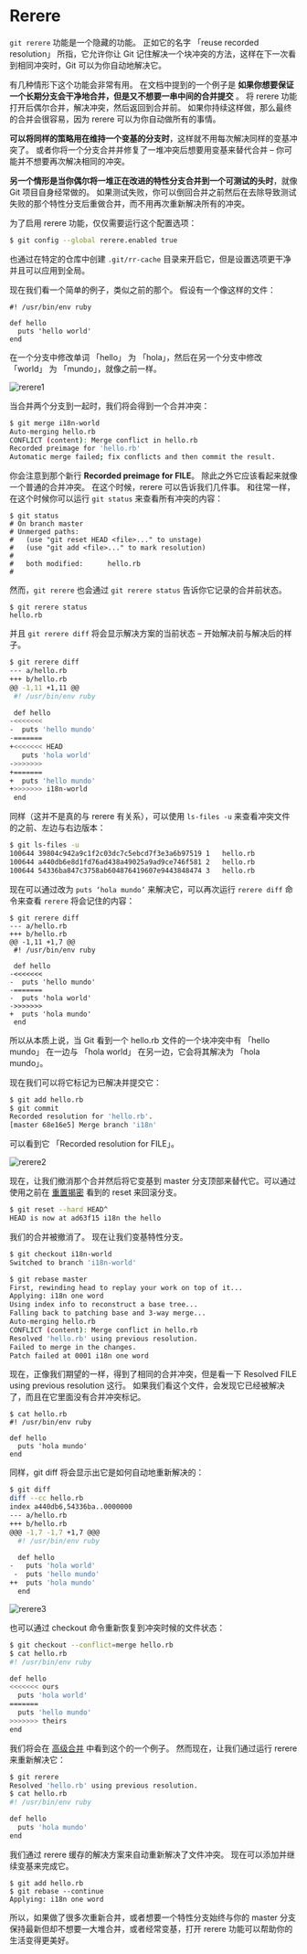 # Rerere

`git rerere`  功能是一个隐藏的功能。 正如它的名字 「reuse recorded resolution」 所指，它允许你让 Git 记住解决一个块冲突的方法，这样在下一次看到相同冲突时，Git 可以为你自动地解决它。

有几种情形下这个功能会非常有用。 在文档中提到的一个例子是 **如果你想要保证一个长期分支会干净地合并，但是又不想要一串中间的合并提交** 。 将 rerere 功能打开后偶尔合并，解决冲突，然后返回到合并前。 如果你持续这样做，那么最终的合并会很容易，因为 rerere 可以为你自动做所有的事情。

**可以将同样的策略用在维持一个变基的分支时**，这样就不用每次解决同样的变基冲突了。 或者你将一个分支合并并修复了一堆冲突后想要用变基来替代合并 – 你可能并不想要再次解决相同的冲突。

**另一个情形是当你偶尔将一堆正在改进的特性分支合并到一个可测试的头时**，就像 Git 项目自身经常做的。 如果测试失败，你可以倒回合并之前然后在去除导致测试失败的那个特性分支后重做合并，而不用再次重新解决所有的冲突。

为了启用 rerere 功能，仅仅需要运行这个配置选项：

```bash
$ git config --global rerere.enabled true
```

也通过在特定的仓库中创建  `.git/rr-cache`  目录来开启它，但是设置选项更干净并且可以应用到全局。

现在我们看一个简单的例子，类似之前的那个。 假设有一个像这样的文件：

```
#! /usr/bin/env ruby

def hello
  puts 'hello world'
end
```

在一个分支中修改单词 「hello」 为 「hola」，然后在另一个分支中修改 「world」 为 「mundo」，就像之前一样。

![rerere1](assets/4d8cfe349b7b99a89e16496d7a85ea41.png)

当合并两个分支到一起时，我们将会得到一个合并冲突：

```bash
$ git merge i18n-world
Auto-merging hello.rb
CONFLICT (content): Merge conflict in hello.rb
Recorded preimage for 'hello.rb'
Automatic merge failed; fix conflicts and then commit the result.
```

你会注意到那个新行 **Recorded preimage for FILE**。 除此之外它应该看起来就像一个普通的合并冲突。 在这个时候，rerere 可以告诉我们几件事。 和往常一样，在这个时候你可以运行  `git status`  来查看所有冲突的内容：

```
$ git status
# On branch master
# Unmerged paths:
#   (use "git reset HEAD <file>..." to unstage)
#   (use "git add <file>..." to mark resolution)
#
#	both modified:      hello.rb
#
```

然而，`git rerere`  也会通过  `git rerere status`  告诉你它记录的合并前状态。

```
$ git rerere status
hello.rb
```

并且  `git rerere diff` 将会显示解决方案的当前状态 – 开始解决前与解决后的样子。

```bash
$ git rerere diff
--- a/hello.rb
+++ b/hello.rb
@@ -1,11 +1,11 @@
 #! /usr/bin/env ruby

 def hello
-<<<<<<<
-  puts 'hello mundo'
-=======
+<<<<<<< HEAD
   puts 'hola world'
->>>>>>>
+=======
+  puts 'hello mundo'
+>>>>>>> i18n-world
 end
```

同样（这并不是真的与 rerere 有关系），可以使用  `ls-files -u`  来查看冲突文件的之前、左边与右边版本：

```bash
$ git ls-files -u
100644 39804c942a9c1f2c03dc7c5ebcd7f3e3a6b97519 1	hello.rb
100644 a440db6e8d1fd76ad438a49025a9ad9ce746f581 2	hello.rb
100644 54336ba847c3758ab604876419607e9443848474 3	hello.rb
```

现在可以通过改为  `puts ‘hola mundo’`  来解决它，可以再次运行 `rerere diff`  命令来查看  `rerere`  将会记住的内容：

```
$ git rerere diff
--- a/hello.rb
+++ b/hello.rb
@@ -1,11 +1,7 @@
 #! /usr/bin/env ruby

 def hello
-<<<<<<<
-  puts 'hello mundo'
-=======
-  puts 'hola world'
->>>>>>>
+  puts 'hola mundo'
 end
```

所以从本质上说，当 Git 看到一个 hello.rb 文件的一个块冲突中有 「hello mundo」 在一边与  「hola world」 在另一边，它会将其解决为 「hola mundo」。

现在我们可以将它标记为已解决并提交它：

```bash
$ git add hello.rb
$ git commit
Recorded resolution for 'hello.rb'.
[master 68e16e5] Merge branch 'i18n'
```

可以看到它  「Recorded resolution for FILE」。

![rerere2](assets/713a2a4648c31e15e7796c2c7f3adec9.png)

现在，让我们撤消那个合并然后将它变基到 master 分支顶部来替代它。可以通过使用之前在 [重置揭密](07.md) 看到的 reset 来回滚分支。

```bash
$ git reset --hard HEAD^
HEAD is now at ad63f15 i18n the hello
```

我们的合并被撤消了。 现在让我们变基特性分支。

```bash
$ git checkout i18n-world
Switched to branch 'i18n-world'

$ git rebase master
First, rewinding head to replay your work on top of it...
Applying: i18n one word
Using index info to reconstruct a base tree...
Falling back to patching base and 3-way merge...
Auto-merging hello.rb
CONFLICT (content): Merge conflict in hello.rb
Resolved 'hello.rb' using previous resolution.
Failed to merge in the changes.
Patch failed at 0001 i18n one word
```

现在，正像我们期望的一样，得到了相同的合并冲突，但是看一下 Resolved FILE using previous resolution 这行。 如果我们看这个文件，会发现它已经被解决了，而且在它里面没有合并冲突标记。

```
$ cat hello.rb
#! /usr/bin/env ruby

def hello
  puts 'hola mundo'
end
```

同样，git diff 将会显示出它是如何自动地重新解决的：

```bash
$ git diff
diff --cc hello.rb
index a440db6,54336ba..0000000
--- a/hello.rb
+++ b/hello.rb
@@@ -1,7 -1,7 +1,7 @@@
  #! /usr/bin/env ruby

  def hello
-   puts 'hola world'
 -  puts 'hello mundo'
++  puts 'hola mundo'
  end
```

![rerere3](assets/22bf0b19843fb43463e4bf989d893e90.png)

也可以通过 checkout 命令重新恢复到冲突时候的文件状态：

```bash
$ git checkout --conflict=merge hello.rb
$ cat hello.rb
#! /usr/bin/env ruby

def hello
<<<<<<< ours
  puts 'hola world'
=======
  puts 'hello mundo'
>>>>>>> theirs
end
```

我们将会在 [高级合并](08.md) 中看到这个的一个例子。 然而现在，让我们通过运行 rerere 来重新解决它：

```bash
$ git rerere
Resolved 'hello.rb' using previous resolution.
$ cat hello.rb
#! /usr/bin/env ruby

def hello
  puts 'hola mundo'
end
```

我们通过 rerere 缓存的解决方案来自动重新解决了文件冲突。 现在可以添加并继续变基来完成它。

```
$ git add hello.rb
$ git rebase --continue
Applying: i18n one word
```

所以，如果做了很多次重新合并，或者想要一个特性分支始终与你的 master 分支保持最新但却不想要一大堆合并，或者经常变基，打开 rerere 功能可以帮助你的生活变得更美好。